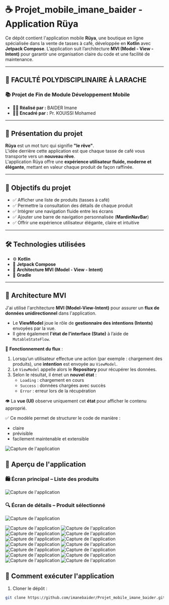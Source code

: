 # ☕ Projet_mobile_imane_baider - Application Rüya

Ce dépôt contient l'application mobile **Rüya**, une boutique en ligne spécialisée dans la vente de tasses à café, développée en **Kotlin** avec **Jetpack Compose**. L’application suit l’architecture **MVI (Model - View - Intent)** pour garantir une organisation claire du code et une facilité de maintenance.

---

## 🏫 FACULTÉ POLYDISCIPLINAIRE À LARACHE  
### 📚 Projet de Fin de Module Développement Mobile

- 👩‍💻 **Réalisé par :** BAIDER Imane  
- 👨‍🏫 **Encadré par :** Pr. KOUISSI Mohamed  

---

## 🌟 Présentation du projet

**Rüya** est un mot turc qui signifie **"le rêve"**.  
L'idée derrière cette application est que chaque tasse de café vous transporte vers un **nouveau rêve**.  
L'application Rüya offre une **expérience utilisateur fluide, moderne et élégante**, mettant en valeur chaque produit de façon raffinée.

---

## 🎯 Objectifs du projet

- ✅ Afficher une liste de produits (tasses à café)  
- ✅ Permettre la consultation des détails de chaque produit  
- ✅ Intégrer une navigation fluide entre les écrans  
- ✅ Ajouter une barre de navigation personnalisée (**MardinNavBar**)  
- ✅ Offrir une expérience utilisateur élégante, claire et intuitive  

---

## 🛠️ Technologies utilisées

- ⚙️ **Kotlin**  
- 🎨 **Jetpack Compose**  
- 🧠 **Architecture MVI (Model - View - Intent)**  
- 🔧 **Gradle**  

---

## 🧠 Architecture MVI

J'ai utilisé l'architecture **MVI (Model-View-Intent)** pour assurer un **flux de données unidirectionnel** dans l'application.

- Le **ViewModel** joue le rôle de **gestionnaire des intentions (Intents)** envoyées par la vue.
- Il gère également **l'état de l'interface (State)** à l’aide de `MutableStateFlow`.

🔄 **Fonctionnement du flux** :

1. Lorsqu’un utilisateur effectue une action (par exemple : chargement des produits), une **intention** est envoyée au `ViewModel`.
2. Le `ViewModel` appelle alors le **Repository** pour récupérer les données.
3. Selon le résultat, il émet un **nouvel état** :
   - `Loading` : chargement en cours  
   - `Success` : données chargées avec succès  
   - `Error` : erreur lors de la récupération  

👁️ La **vue (UI)** observe uniquement cet **état** pour afficher le contenu approprié.

✅ Ce modèle permet de structurer le code de manière :
- claire  
- prévisible  
- facilement maintenable et extensible  

![Capture de l'application](https://raw.githubusercontent.com/imanebaider/Projet_mobile_imane_baider/refs/heads/main/mvi.webp)


## 📸 Aperçu de l'application

### 🛍️ Écran principal – Liste des produits
![Capture de l'application](https://github.com/imanebaider/Projet_mobile_imane_baider/blob/main/ruya1.PNG?raw=true)

### 🔍 Écran de détails – Produit sélectionné
![Capture de l'application](https://github.com/imanebaider/Projet_mobile_imane_baider/blob/main/ruya2.PNG?raw=true)

![Capture de l'application]( https://github.com/imanebaider/Projet_mobile_imane_baider/blob/main/ruya3.PNG?raw=true)
![Capture de l'application]( https://github.com/imanebaider/Projet_mobile_imane_baider/blob/main/ruya4.PNG?raw=true)
![Capture de l'application](
https://github.com/imanebaider/Projet_mobile_imane_baider/blob/main/ruya5.PNG?raw=true )
![Capture de l'application](https://github.com/imanebaider/Projet_mobile_imane_baider/blob/main/ruya7.PNG?raw=true )
![Capture de l'application](https://github.com/imanebaider/Projet_mobile_imane_baider/blob/main/ruya6.PNG?raw=true )
![Capture de l'application]( https://github.com/imanebaider/Projet_mobile_imane_baider/blob/main/ruya8.PNG?raw=true )
![Capture de l'application](https://github.com/imanebaider/Projet_mobile_imane_baider/blob/main/ruya9.PNG?raw=true  )
![Capture de l'application]( https://github.com/imanebaider/Projet_mobile_imane_baider/blob/main/ruya10.PNG?raw=true )
![Capture de l'application](https://github.com/imanebaider/Projet_mobile_imane_baider/blob/main/ruya11.PNG?raw=true  )
![Capture de l'application]( https://github.com/imanebaider/Projet_mobile_imane_baider/blob/main/ruya12.PNG?raw=true)
![Capture de l'application]( https://github.com/imanebaider/Projet_mobile_imane_baider/blob/main/ruya13.PNG?raw=true )
![Capture de l'application]( https://github.com/imanebaider/Projet_mobile_imane_baider/blob/main/ruya14.PNG?raw=true)
![Capture de l'application]( 
https://github.com/imanebaider/Projet_mobile_imane_baider/blob/main/ruya16.PNG?raw=true)
![Capture de l'application]( )

## 🚀 Comment exécuter l'application


1. Cloner le dépôt :
```bash
git clone https://github.com/imanebaider/Projet_mobile_imane_baider.git
